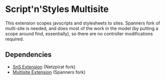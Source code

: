 Script'n'Styles Multisite
=========================

This extension scopes javscripts and stylesheets to sites. Spanners fork of multi-site is needed, and does most of the work in the model (by putting a scope around find, essentially), so there are no controller modifications required.

Dependencies
------------
* [SnS Extension](http://github.com/netzpirat/radiant-sns-extension/tree/master) (Netzpirat fork)
* [Multisite Extension](http://github.com/spanner/radiant-multi-site-extension/tree/master) (Spanners fork)